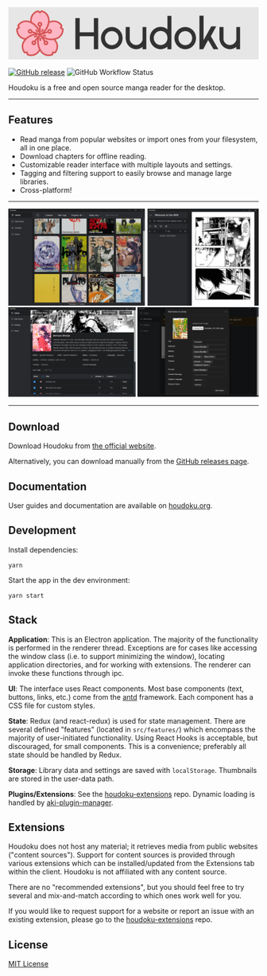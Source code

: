 [![Houdoku Header](res/houdoku_header.png)](https://houdoku.org)

[![GitHub release](https://img.shields.io/github/v/release/xgi/houdoku?style=flat-square)](https://github.com/xgi/houdoku/releases)
![GitHub Workflow Status](https://img.shields.io/github/workflow/status/xgi/houdoku/CI?style=flat-square)

Houdoku is a free and open source manga reader for the desktop.

---

## Features

- Read manga from popular websites or import ones from your filesystem,
  all in one place.
- Download chapters for offline reading.
- Customizable reader interface with multiple layouts and settings.
- Tagging and filtering support to easily browse and manage large libraries.
- Cross-platform!

---

![Screenshots1](res/screenshots1.png)
![Screenshots2](res/screenshots2.png)

---

## Download

Download Houdoku from [the official website](https://houdoku.org/download).

Alternatively, you can download manually from the
[GitHub releases page](https://github.com/xgi/houdoku/releases).

## Documentation

User guides and documentation are available on
[houdoku.org](https://houdoku.org).

## Development

Install dependencies:

```
yarn
```

Start the app in the dev environment:

```
yarn start
```

## Stack

**Application**: This is an Electron application. The majority of the functionality is performed in the renderer thread. Exceptions are for cases like accessing the window class (i.e. to support minimizing the window), locating application directories, and for working with extensions. The renderer can invoke these functions through ipc.

**UI**: The interface uses React components. Most base components (text, buttons, links, etc.) come from the [antd](https://ant.design)
framework. Each component has a CSS file for custom styles.

**State**: Redux (and react-redux) is used for state management. There are several defined "features" (located in `src/features/`) which encompass the majority of user-initiated functionality. Using React Hooks is acceptable, but discouraged, for small components. This is a convenience; preferably all state should be handled by Redux.

**Storage**: Library data and settings are saved with `localStorage`. Thumbnails are stored in
the user-data path.

**Plugins/Extensions**: See the [houdoku-extensions](https://github.com/xgi/houdoku-extensions) repo. Dynamic loading is handled by [aki-plugin-manager](https://github.com/xgi/aki-plugin-manager).

## Extensions

Houdoku does not host any material; it retrieves media from public websites
("content sources"). Support for content sources is provided through
various extensions which can be installed/updated from the Extensions tab
within the client. Houdoku is not affiliated with any content source.

There are no "recommended extensions", but you should feel free to
try several and mix-and-match according to which ones work well for you.

If you would like to request support for a website or report an issue with
an existing extension, please go to the
[houdoku-extensions](https://github.com/xgi/houdoku-extensions) repo.

## License

[MIT License](https://github.com/xgi/houdoku/blob/master/LICENSE.txt)
